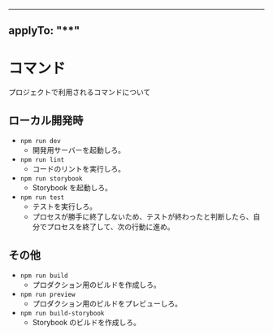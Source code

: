<!-- このファイルはGitHub Copilotに関するルールを自動生成したものです。直接編集しないでください。 -->

---
applyTo: "**"
---

# コマンド

プロジェクトで利用されるコマンドについて

## ローカル開発時

- `npm run dev`
  - 開発用サーバーを起動しろ。
- `npm run lint`
  - コードのリントを実行しろ。
- `npm run storybook`
  - Storybook を起動しろ。
- `npm run test`
  - テストを実行しろ。
  - プロセスが勝手に終了しないため、テストが終わったと判断したら、自分でプロセスを終了して、次の行動に進め。

## その他

- `npm run build`
  - プロダクション用のビルドを作成しろ。
- `npm run preview`
  - プロダクション用のビルドをプレビューしろ。
- `npm run build-storybook`
  - Storybook のビルドを作成しろ。
